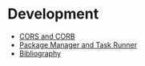 # Development

* [CORS and CORB](CORS%20and%20CORB.md)
* [Package Manager and Task Runner](Package%20Manager%20and%20Task%20Runner.md)
* [Bibliography](Bibliography.md)
